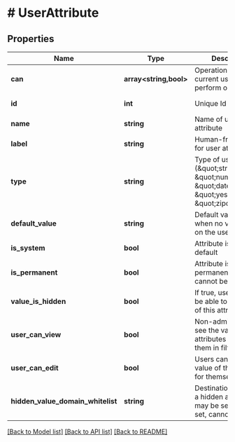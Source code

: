 # # UserAttribute

## Properties

Name | Type | Description | Notes
------------ | ------------- | ------------- | -------------
**can** | **array<string,bool>** | Operations the current user is able to perform on this object | [optional] [readonly]
**id** | **int** | Unique Id | [optional] [readonly]
**name** | **string** | Name of user attribute |
**label** | **string** | Human-friendly label for user attribute |
**type** | **string** | Type of user attribute (\&quot;string\&quot;, \&quot;number\&quot;, \&quot;datetime\&quot;, \&quot;yesno\&quot;, \&quot;zipcode\&quot;) |
**default_value** | **string** | Default value for when no value is set on the user | [optional]
**is_system** | **bool** | Attribute is a system default | [optional] [readonly]
**is_permanent** | **bool** | Attribute is permanent and cannot be deleted | [optional] [readonly]
**value_is_hidden** | **bool** | If true, users will not be able to view values of this attribute | [optional]
**user_can_view** | **bool** | Non-admin users can see the values of their attributes and use them in filters | [optional]
**user_can_edit** | **bool** | Users can change the value of this attribute for themselves | [optional]
**hidden_value_domain_whitelist** | **string** | Destinations to which a hidden attribute may be sent. Once set, cannot be edited. | [optional]

[[Back to Model list]](../../README.md#models) [[Back to API list]](../../README.md#endpoints) [[Back to README]](../../README.md)
